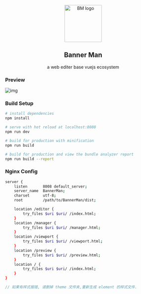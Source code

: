 <p align="center"><img width="120" src="https://github.com/PEDx/BannerMan/blob/develop/static/img/logo.png" alt="BM logo"></p>
<h2 align="center">Banner Man</h2>
<p align="center">a web editer base vuejs ecosystem</p>

### Preview
![img](https://img3.doubanio.com/view/photo/l/public/p2562804471.webp)

### Build Setup

```bash
# install dependencies
npm install

# serve with hot reload at localhost:8080
npm run dev

# build for production with minification
npm run build

# build for production and view the bundle analyzer report
npm run build --report
```

### Nginx Config

```bash
server {
    listen       8008 default_server;
    server_name  BannerMan;
    charset      utf-8;
    root         /path/to/BannerMan/dist;

    location /editor {
        try_files $uri $uri/ /index.html;
    }
    location /manager {
        try_files $uri $uri/ /manager.html;
    }
    location /viewport {
        try_files $uri $uri/ /viewport.html;
    }
    location /preview {
        try_files $uri $uri/ /preview.html;
    }
    location / {
        try_files $uri $uri/ /index.html;
    }
}
```

```js
// 如果有样式报错, 请删掉 theme 文件夹,重新生成 element 的样式文件.
```
